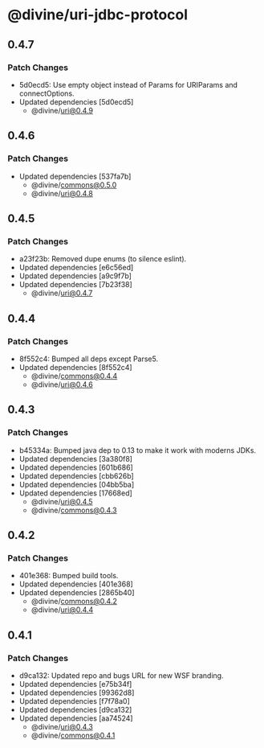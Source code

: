 # @divine/uri-jdbc-protocol

## 0.4.7

### Patch Changes

- 5d0ecd5: Use empty object instead of Params for URIParams and connectOptions.
- Updated dependencies [5d0ecd5]
  - @divine/uri@0.4.9

## 0.4.6

### Patch Changes

- Updated dependencies [537fa7b]
  - @divine/commons@0.5.0
  - @divine/uri@0.4.8

## 0.4.5

### Patch Changes

- a23f23b: Removed dupe enums (to silence eslint).
- Updated dependencies [e6c56ed]
- Updated dependencies [a9c9f7b]
- Updated dependencies [7b23f38]
  - @divine/uri@0.4.7

## 0.4.4

### Patch Changes

- 8f552c4: Bumped all deps except Parse5.
- Updated dependencies [8f552c4]
  - @divine/commons@0.4.4
  - @divine/uri@0.4.6

## 0.4.3

### Patch Changes

- b45334a: Bumped java dep to 0.13 to make it work with moderns JDKs.
- Updated dependencies [3a380f8]
- Updated dependencies [601b686]
- Updated dependencies [cbb626b]
- Updated dependencies [04bb5ba]
- Updated dependencies [17668ed]
  - @divine/uri@0.4.5
  - @divine/commons@0.4.3

## 0.4.2

### Patch Changes

- 401e368: Bumped build tools.
- Updated dependencies [401e368]
- Updated dependencies [2865b40]
  - @divine/commons@0.4.2
  - @divine/uri@0.4.4

## 0.4.1

### Patch Changes

- d9ca132: Updated repo and bugs URL for new WSF branding.
- Updated dependencies [e75b34f]
- Updated dependencies [99362d8]
- Updated dependencies [f7f78a0]
- Updated dependencies [d9ca132]
- Updated dependencies [aa74524]
  - @divine/uri@0.4.3
  - @divine/commons@0.4.1
